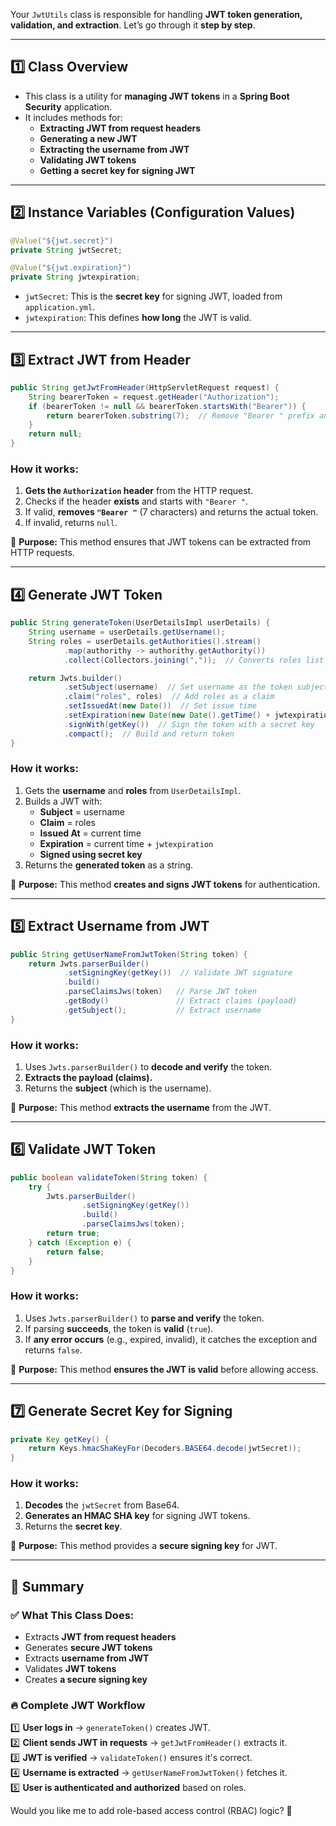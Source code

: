 Your `JwtUtils` class is responsible for handling **JWT token generation, validation, and extraction**. Let’s go through it **step by step**.

---

## **1️⃣ Class Overview**
- This class is a utility for **managing JWT tokens** in a **Spring Boot Security** application.
- It includes methods for:
    - **Extracting JWT from request headers**
    - **Generating a new JWT**
    - **Extracting the username from JWT**
    - **Validating JWT tokens**
    - **Getting a secret key for signing JWT**

---

## **2️⃣ Instance Variables (Configuration Values)**

```java
@Value("${jwt.secret}")
private String jwtSecret;

@Value("${jwt.expiration}")
private String jwtexpiration;
```

- `jwtSecret`: This is the **secret key** for signing JWT, loaded from `application.yml`.
- `jwtexpiration`: This defines **how long** the JWT is valid.

---

## **3️⃣ Extract JWT from Header**
```java
public String getJwtFromHeader(HttpServletRequest request) {
    String bearerToken = request.getHeader("Authorization");
    if (bearerToken != null && bearerToken.startsWith("Bearer")) {
        return bearerToken.substring(7);  // Remove "Bearer " prefix and return token
    }
    return null;
}
```
### **How it works:**
1. **Gets the `Authorization` header** from the HTTP request.
2. Checks if the header **exists** and starts with `"Bearer "`.
3. If valid, **removes `"Bearer "`** (7 characters) and returns the actual token.
4. If invalid, returns `null`.

🔹 **Purpose:** This method ensures that JWT tokens can be extracted from HTTP requests.

---

## **4️⃣ Generate JWT Token**
```java
public String generateToken(UserDetailsImpl userDetails) {
    String username = userDetails.getUsername();
    String roles = userDetails.getAuthorities().stream()
            .map(authorithy -> authorithy.getAuthority())
            .collect(Collectors.joining(","));  // Converts roles list into comma-separated string

    return Jwts.builder()
            .setSubject(username)  // Set username as the token subject
            .claim("roles", roles)  // Add roles as a claim
            .setIssuedAt(new Date())  // Set issue time
            .setExpiration(new Date(new Date().getTime() + jwtexpiration)) // Set expiration time
            .signWith(getKey())  // Sign the token with a secret key
            .compact();  // Build and return token
}
```
### **How it works:**
1. Gets the **username** and **roles** from `UserDetailsImpl`.
2. Builds a JWT with:
    - **Subject** = username
    - **Claim** = roles
    - **Issued At** = current time
    - **Expiration** = current time + `jwtexpiration`
    - **Signed using secret key**
3. Returns the **generated token** as a string.

🔹 **Purpose:** This method **creates and signs JWT tokens** for authentication.

---

## **5️⃣ Extract Username from JWT**
```java
public String getUserNameFromJwtToken(String token) {
    return Jwts.parserBuilder()
            .setSigningKey(getKey())  // Validate JWT signature
            .build()
            .parseClaimsJws(token)   // Parse JWT token
            .getBody()               // Extract claims (payload)
            .getSubject();           // Extract username
}
```
### **How it works:**
1. Uses `Jwts.parserBuilder()` to **decode and verify** the token.
2. **Extracts the payload (claims).**
3. Returns the **subject** (which is the username).

🔹 **Purpose:** This method **extracts the username** from the JWT.

---

## **6️⃣ Validate JWT Token**
```java
public boolean validateToken(String token) {
    try {
        Jwts.parserBuilder()
                .setSigningKey(getKey())
                .build()
                .parseClaimsJws(token);
        return true;
    } catch (Exception e) {
        return false;
    }
}
```
### **How it works:**
1. Uses `Jwts.parserBuilder()` to **parse and verify** the token.
2. If parsing **succeeds**, the token is **valid** (`true`).
3. If **any error occurs** (e.g., expired, invalid), it catches the exception and returns `false`.

🔹 **Purpose:** This method **ensures the JWT is valid** before allowing access.

---

## **7️⃣ Generate Secret Key for Signing**
```java
private Key getKey() {
    return Keys.hmacShaKeyFor(Decoders.BASE64.decode(jwtSecret));
}
```
### **How it works:**
1. **Decodes** the `jwtSecret` from Base64.
2. **Generates an HMAC SHA key** for signing JWT tokens.
3. Returns the **secret key**.

🔹 **Purpose:** This method provides a **secure signing key** for JWT.

---

## **🔹 Summary**
### ✅ What This Class Does:
- Extracts **JWT from request headers**
- Generates **secure JWT tokens**
- Extracts **username from JWT**
- Validates **JWT tokens**
- Creates **a secure signing key**

### 🔥 **Complete JWT Workflow**
1️⃣ **User logs in** → `generateToken()` creates JWT.  
2️⃣ **Client sends JWT in requests** → `getJwtFromHeader()` extracts it.  
3️⃣ **JWT is verified** → `validateToken()` ensures it's correct.  
4️⃣ **Username is extracted** → `getUserNameFromJwtToken()` fetches it.  
5️⃣ **User is authenticated and authorized** based on roles.

Would you like me to add role-based access control (RBAC) logic? 🚀